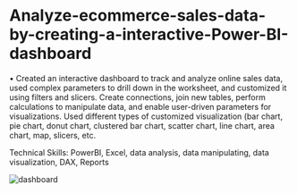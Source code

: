 # Analyze-ecommerce-sales-data-by-creating-a-interactive-Power-BI-dashboard


• Created an interactive dashboard to track and analyze online sales data, used complex parameters to drill down in the worksheet, and customized it using filters and slicers. Create connections, join new tables, perform calculations to manipulate data, and enable user-driven parameters for visualizations. Used different types of customized visualization (bar chart, pie chart, donut chart, clustered bar chart, scatter chart, line chart, area chart, map, slicers, etc.

Technical Skills: PowerBI, Excel, data analysis, data manipulating, data visualization, DAX, Reports


![dashboard](https://github.com/moreatharvaa/Analyze-ecommerce-sales-data-by-creating-a-interactive-Power-BI-dashboard/assets/88966976/16e3dcb9-95ea-4c36-8ca7-eba2856cf6c9)
